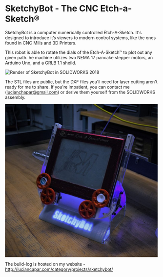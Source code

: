 # SketchyBot - The CNC Etch-a-Sketch®
SketchyBot is a computer numerically controlled Etch-A-Sketch. It's designed to introduce it’s viewers to modern control systems, like the ones found in CNC Mills and 3D Printers. 

This robot is able to rotate the dials of the Etch-A-Sketch™ to plot out any given path. he machine utilizes two NEMA 17 pancake stepper motors, an Arduino Uno, and a GRLB 1.1 sheild.

![Render of SketchyBot in SOLIDWORKS 2018](https://github.com/lucian151/SketchyBot---The-CNC-Etch-a-Sketch-/blob/master/FinalRender.png?raw=true)

The STL files are public, but the DXF files you'll need for laser cutting aren't ready for me to share. If you're impatient, you can contact me (lucianchapar@gmail.com) or derive them yourself from the SOLIDWORKS assembly.

<img align=center width="500" alt="Photo of assembled robot" src="https://github.com/lucian151/SketchyBot/blob/master/Pics/SketchyBot-altangle.jpg">

The build-log is hosted on my website - http://luciancapar.com/category/projects/sketchybot/
